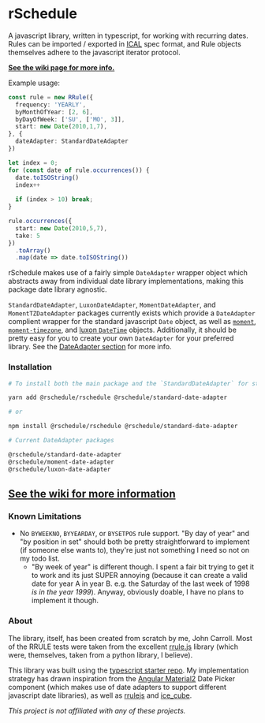 # rSchedule

A javascript library, written in typescript, for working with recurring dates. Rules can be imported / exported in [ICAL](https://tools.ietf.org/html/rfc5545) spec format, and Rule objects themselves adhere to the javascript iterator protocol.

**[See the wiki page for more info.](https://gitlab.com/john.carroll.p/rschedule/wikis/home#installation)**

Example usage:

```typescript
const rule = new RRule({
  frequency: 'YEARLY',
  byMonthOfYear: [2, 6],
  byDayOfWeek: ['SU', ['MO', 3]],
  start: new Date(2010,1,7),
}, {
  dateAdapter: StandardDateAdapter
})

let index = 0;
for (const date of rule.occurrences()) {
  date.toISOString()
  index++
  
  if (index > 10) break;
}

rule.occurrences({
  start: new Date(2010,5,7),
  take: 5
})
  .toArray()
  .map(date => date.toISOString())
```

rSchedule makes use of a fairly simple `DateAdapter` wrapper object which abstracts away from individual date library implementations, making this package date library agnostic.

`StandardDateAdapter`, `LuxonDateAdapter`, `MomentDateAdapter`, and `MomentTZDateAdapter` packages currently exists which provide a `DateAdapter` complient wrapper for the standard javascript `Date` object, as well as [`moment`](https://momentjs.com), [`moment-timezone`](https://momentjs.com), and [luxon `DateTime`](https://moment.github.io/luxon/) objects. Additionally, it should be pretty easy for you to create your own `DateAdapter` for your preferred library. See the [DateAdapter section](https://gitlab.com/john.carroll.p/rschedule/wikis/usage/date-adapter) for more info.


### Installation

```bash
# To install both the main package and the `StandardDateAdapter` for standard javascript dates */

yarn add @rschedule/rschedule @rschedule/standard-date-adapter

# or

npm install @rschedule/rschedule @rschedule/standard-date-adapter

# Current DateAdapter packages

@rschedule/standard-date-adapter
@rschedule/moment-date-adapter
@rschedule/luxon-date-adapter
```

## [See the wiki for more information](https://gitlab.com/john.carroll.p/rschedule/wikis/home#installation)

### Known Limitations

- No `BYWEEKNO`, `BYYEARDAY`, or `BYSETPOS` rule support. "By day of year" and "by position in set" should both be pretty straightforward to implement (if someone else wants to), they're just not something I need so not on my todo list.
  - "By week of year" is different though. I spent a fair bit trying to get it to work and its just SUPER annoying (because it can create a valid date for year A in year B. e.g. the Saturday of the last week of 1998 *is in the year 1999*). Anyway, obviously doable, I have no plans to implement it though.

### About

The library, itself, has been created from scratch by me, John Carroll. Most of the RRULE tests were taken from the excellent [rrule.js](https://github.com/jakubroztocil/rrule) library (which were, themselves, taken from a python library, I believe).

This library was built using the [typescript starter repo](https://github.com/bitjson/typescript-starter). My implementation strategy has drawn inspiration from the [Angular Material2](https://github.com/angular/material2) Date Picker component (which makes use of date adapters to support different javascript date libraries), as well as [rrulejs](https://github.com/jakubroztocil/rrule) and [ice_cube](https://github.com/seejohnrun/ice_cube).

*This project is not affiliated with any of these projects.*